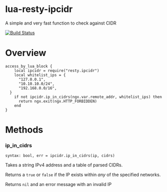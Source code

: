 # lua-resty-ipcidr

A simple and very fast function to check against CIDR

[![Build Status](https://travis-ci.org/lifeblood/lua-resty-ipcidr.svg?branch=master)](https://travis-ci.org/lifeblood/lua-resty-ipcidr)

# Overview

```
access_by_lua_block {
    local ipcidr = require("resty.ipcidr")
    local whitelist_ips = {
      "127.0.0.1",
      "10.10.10.0/24",
      "192.168.0.0/16",
  }
    if not ipcidr.ip_in_cidrs(ngx.var.remote_addr, whitelist_ips) then
      return ngx.exit(ngx.HTTP_FORBIDDEN)
    end
}
```

# Methods
### ip_in_cidrs
`syntax: bool, err = ipcidr.ip_in_cidrs(ip, cidrs)`

Takes a string IPv4 address and a table of parsed CIDRs.

Returns a `true` or `false` if the IP exists within *any* of the specified networks.

Returns `nil` and an error message with an invalid IP